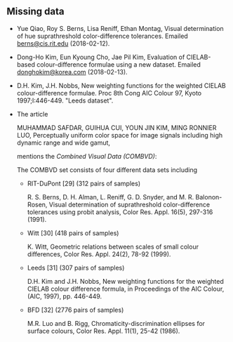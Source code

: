 ## Missing data

* Yue Qiao, Roy S. Berns, Lisa Reniff, Ethan Montag,
  Visual determination of hue suprathreshold color-difference tolerances.
  Emailed <berns@cis.rit.edu> (2018-02-12).

* Dong-Ho Kim, Eun Kyoung Cho, Jae Pil Kim,
  Evaluation of CIELAB-based colour-difference formulae using a new dataset.
  Emailed <donghokim@korea.com> (2018-02-13).

* D.H. Kim, J.H. Nobbs,
  New weighting functions for the weighted CIELAB colour-difference formulae.
  Proc 8th Cong AIC Colour 97, Kyoto 1997;I:446-449.
  "Leeds dataset".

* The article

    MUHAMMAD SAFDAR, GUIHUA CUI, YOUN JIN KIM, MING RONNIER LUO,
    Perceptually uniform color space for image signals including high dynamic
    range and wide gamut,

  mentions the *Combined Visual Data (COMBVD)*:

  The COMBVD set consists of four different data sets including

  * RIT-DuPont [29] (312 pairs of samples)

     R. S. Berns, D. H. Alman, L. Reniff, G. D. Snyder, and M. R.
     Balonon-Rosen,
     Visual determination of suprathreshold color-difference tolerances using
     probit analysis,
     Color Res. Appl. 16(5), 297-316 (1991).

  * Witt [30] (418 pairs of samples)

     K. Witt,
     Geometric relations between scales of small colour differences,
     Color Res. Appl. 24(2), 78-92 (1999).

  * Leeds [31] (307 pairs of samples)

     D.H. Kim and J.H. Nobbs,
     New weighting functions for the weighted CIELAB colour difference formula,
     in Proceedings of the AIC Colour, (AIC, 1997), pp. 446-449.

  * BFD [32] (2776 pairs of samples)

     M.R. Luo and B. Rigg,
     Chromaticity-discrimination ellipses for surface colours,
     Color Res. Appl. 11(1), 25-42 (1986).
